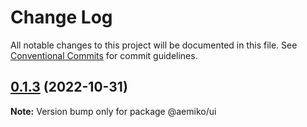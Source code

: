 # Change Log

All notable changes to this project will be documented in this file.
See [Conventional Commits](https://conventionalcommits.org) for commit guidelines.

## [0.1.3](https://github.com/amikos-software/verde/compare/@aemiko/ui@0.1.2...@aemiko/ui@0.1.3) (2022-10-31)

**Note:** Version bump only for package @aemiko/ui
